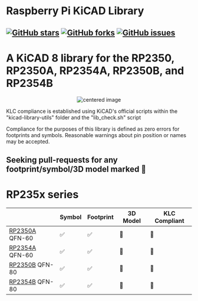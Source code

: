 # Raspberry Pi KiCAD Library

[![GitHub stars](https://img.shields.io/github/stars/hlord2000/rpi-lib-kicad)](https://github.com/hlord2000/rpi-lib-kicad/stargazers)
[![GitHub forks](https://img.shields.io/github/forks/hlord2000/rpi-lib-kicad)](https://github.com/hlord2000/rpi-lib-kicad/network)
[![GitHub issues](https://img.shields.io/github/issues/hlord2000/rpi-lib-kicad)](https://github.com/hlord2000/rpi-lib-kicad/issues)
---
# A KiCAD 8 library for the RP2350, RP2350A, RP2354A, RP2350B, and RP2354B

<p align="center">
  <img src="img/img.png" alt="centered image" />
</p>

KLC compliance is established using KiCAD's official scripts within the "kicad-library-utils" folder and the "lib_check.sh" script

Compliance for the purposes of this library is defined as zero errors for footprints and symbols. Reasonable warnings about pin position or names may be accepted.

## Seeking pull-requests for any footprint/symbol/3D model marked 🚧

 # RP235x series

|             | Symbol | Footprint | 3D Model | KLC Compliant |
|-------------|--------|-----------|----------|---------------|
| [RP2350A](https://www.raspberrypi.com/products/rp2350/) QFN-60 |✅|✅|🚧|🚧|
| [RP2354A](https://www.raspberrypi.com/products/rp2350/) QFN-60 |✅|✅|🚧|🚧|
| [RP2350B](https://www.raspberrypi.com/products/rp2350/) QFN-80 |✅|✅|🚧|🚧|
| [RP2354B](https://www.raspberrypi.com/products/rp2350/) QFN-80 |✅|✅|🚧|🚧|
